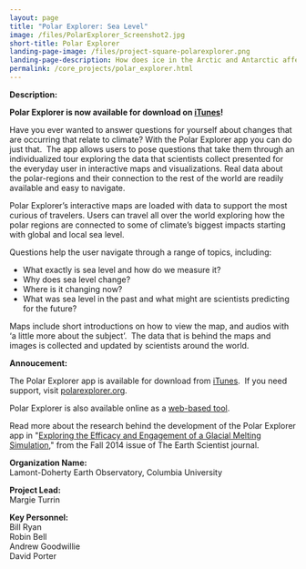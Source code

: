 ```yaml
---
layout: page
title: "Polar Explorer: Sea Level"
image: /files/PolarExplorer_Screenshot2.jpg
short-title: Polar Explorer 
landing-page-image: /files/project-square-polarexplorer.png
landing-page-description: How does ice in the Arctic and Antarctic affect global sea levels? Explore these connections in a data driven, map-based iPad app.
permalink: /core_projects/polar_explorer.html
---
```


**Description:**

**Polar Explorer is now available for download on
[iTunes](https://itunes.apple.com/us/app/polar-explorer-sea-level/id1056414420?ls=1&mt=8)!**

Have you ever wanted to answer questions for yourself about changes that
are occurring that relate to climate? With the Polar Explorer app you
can do just that.  The app allows users to pose questions that take them
through an individualized tour exploring the data that scientists
collect presented for the everyday user in interactive maps and
visualizations. Real data about the polar-regions and their connection
to the rest of the world are readily available and easy to navigate.

Polar Explorer’s interactive maps are loaded with data to support the
most curious of travelers. Users can travel all over the world exploring
how the polar regions are connected to some of climate’s biggest impacts
starting with global and local sea level.

Questions help the user navigate through a range of topics, including:

-   What exactly is sea level and how do we measure it?
-   Why does sea level change?
-   Where is it changing now?
-   What was sea level in the past and what might are scientists
    predicting for the future?

Maps include short introductions on how to view the map, and audios with
‘a little more about the subject’.  The data that is behind the maps and
images is collected and updated by scientists around the world. 

**Annoucement:**

The Polar Explorer app is available for download from
[iTunes](https://itunes.apple.com/us/app/polar-explorer-sea-level/id1056414420?ls=1&mt=8).
 If you need support,
visit [polarexplorer.org](http://www.polarexplorer.org).

Polar Explorer is also available online as a [web-based
tool](http://www.polar-observer.org/data/web_pages/PolarExplorerOnline.html).

Read more about the research behind the development of the Polar
Explorer app in "[Exploring the Efficacy and Engagement of a Glacial
Melting
Simulation](https://www.nestanet.org/cms/sites/default/files/journal/LDEO_Fall2014sep.pdf),"
from the Fall 2014 issue of The Earth Scientist journal.

**Organization Name:**  
Lamont-Doherty Earth Observatory, Columbia University  

**Project Lead:**  
Margie Turrin  

**Key Personnel:**  
Bill Ryan  
Robin Bell  
Andrew Goodwillie  
David Porter
